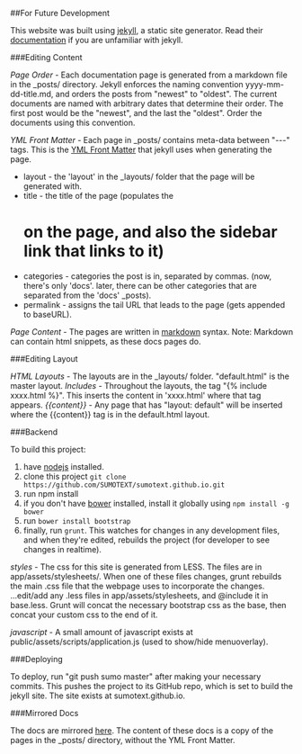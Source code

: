 <!-- 	SUMOTEXT API Documentation Website 
		
		api by Mase Woods mase@sumotext.com
		
		docs, website/design by Carter Smith carter@sumotext.com -->


##For Future Development

This website was built using [jekyll](https://github.com/jekyll/jekyll), a static site generator. Read their [documentation](http://jekyllrb.com/docs/home/) if you are unfamiliar with jekyll.

###Editing Content

*Page Order* - Each documentation page is generated from a markdown file in the _posts/ directory. Jekyll enforces the naming convention yyyy-mm-dd-title.md, and orders the posts from "newest" to "oldest". The current documents are named with arbitrary dates that determine their order. The first post would be the "newest", and the last the "oldest". Order the documents using this convention.

*YML Front Matter* - Each page in _posts/ contains meta-data between "---" tags. This is the [YML Front Matter](http://jekyllrb.com/docs/frontmatter/) that jekyll uses when generating the page. 

* layout - the 'layout' in the _layouts/ folder that the page will be generated with.
* title - the title of the page (populates the <h1> on the page, and also the sidebar link that links to it)
* categories - categories the post is in, separated by commas. (now, there's only 'docs'. later, there can be other categories that are separated from the 'docs' _posts).
* permalink - assigns the tail URL that leads to the page (gets appended to baseURL).

*Page Content* - The pages are written in [markdown](http://daringfireball.net/projects/markdown/syntax) syntax. Note: Markdown can contain html snippets, as these docs pages do.

###Editing Layout

*HTML Layouts* - The layouts are in the _layouts/ folder. "default.html" is the master layout. 
*Includes* - Throughout the layouts, the tag "{% include xxxx.html %}". This inserts the content in 'xxxx.html' where that tag appears.
*{{content}}* - Any page that has "layout: default" will be inserted where the {{content}} tag is in the default.html layout. 

###Backend

To build this project: 
1. have [nodejs](http://nodejs.org/) installed.
2. clone this project `git clone https://github.com/SUMOTEXT/sumotext.github.io.git`
3. run npm install
4. if you don't have [bower](http://bower.io/) installed, install it globally using `npm install -g bower`
5. run `bower install bootstrap`
6. finally, run `grunt`. This watches for changes in any development files, and when they're edited, rebuilds the project (for developer to see changes in realtime).

*styles* - The css for this site is generated from LESS. The files are in app/assets/stylesheets/. When one of these files changes, grunt rebuilds the main .css file that the webpage uses to incorporate the changes.
...edit/add any .less files in app/assets/stylesheets, and @include it in base.less. Grunt will concat the necessary bootstrap css as the base, then concat your custom css to the end of it.

*javascript* - A small amount of javascript exists at public/assets/scripts/application.js (used to show/hide menuoverlay). 

###Deploying

To deploy, run "git push sumo master" after making your necessary commits. This pushes the project to its GitHub repo, which is set to build the jekyll site. The site exists at sumotext.github.io.

###Mirrored Docs

The docs are mirrored [here](https://github.com/SUMOTEXT/Sumotext-API-Guide/tree/master/api-docs). The content of these docs is a copy of the pages in the _posts/ directory, without the YML Front Matter.


